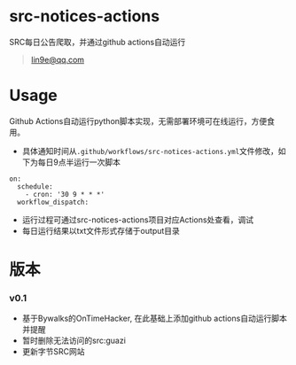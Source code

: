 # src-notices-actions
SRC每日公告爬取，并通过github actions自动运行
> lin9e@qq.com

# Usage
Github Actions自动运行python脚本实现，无需部署环境可在线运行，方便食用。

- 具体通知时间从`.github/workflows/src-notices-actions.yml`文件修改，如下为每日9点半运行一次脚本
```
on:
  schedule:
    - cron: '30 9 * * *'
  workflow_dispatch:
```
- 运行过程可通过src-notices-actions项目对应Actions处查看，调试
- 每日运行结果以txt文件形式存储于output目录

# 版本
### v0.1
- 基于Bywalks的OnTimeHacker, 在此基础上添加github actions自动运行脚本并提醒
- 暂时删除无法访问的src:guazi
- 更新字节SRC网站
